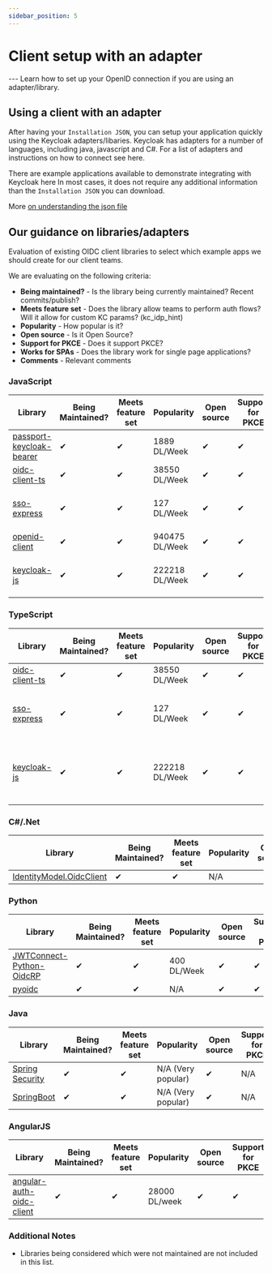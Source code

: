 ```yaml
---
sidebar_position: 5
---
```


# Client setup with an adapter

--- Learn how to set up your OpenID connection if you are using an adapter/library.

## Using a client with an adapter

After having your `Installation JSON`, you can setup your application quickly using the Keycloak adapters/libaries. Keycloak has adapters for a number of languages, including java, javascript and C#. For a list of adapters and instructions on how to connect see here.

There are example applications available to demonstrate integrating with Keycloak here
In most cases, it does not require any additional information than the `Installation JSON` you can download.

More [on understanding the json file](installation-json)

## Our guidance on libraries/adapters

Evaluation of existing OIDC client libraries to select which example apps we should create for our client teams.

We are evaluating on the following criteria:

- **Being maintained?** - Is the library being currently maintained? Recent commits/publish?
- **Meets feature set** - Does the library allow teams to perform auth flows? Will it allow for custom KC params? (kc_idp_hint)
- **Popularity** - How popular is it?
- **Open source** - Is it Open Source?
- **Support for PKCE** - Does it support PKCE?
- **Works for SPAs** - Does the library work for single page applications?
- **Comments** - Relevant comments

### JavaScript

| Library                                                                            | Being Maintained? | Meets feature set | Popularity     | Open source | Support for PKCE | Works for SPAs | Comments                                   |
| ---------------------------------------------------------------------------------- | ----------------- | ----------------- | -------------- | ----------- | ---------------- | -------------- | ------------------------------------------ |
| [passport-keycloak-bearer](https://www.npmjs.com/package/passport-keycloak-bearer) | &#10004;          | &#10004;          | 1889 DL/Week   | &#10004;    | &#10004;         | &#10004;       |                                            |
| [oidc-client-ts](https://authts.github.io/oidc-client-ts/)                         | &#10004;          | &#10004;          | 38550 DL/Week  | &#10004;    | &#10004;         | &#10004;       |
| [sso-express](https://www.npmjs.com/package/@bcgov-cas/sso-express)                | &#10004;          | &#10004;          | 127 DL/Week    | &#10004;    | &#10004;         | &#10004;       | Being used by some community teams.        |
| [openid-client](https://www.npmjs.com/package/openid-client)                       | &#10004;          | &#10004;          | 940475 DL/Week | &#10004;    | &#10004;         |                | For Node.js only.                          |
| [keycloak-js](https://www.npmjs.com/package/keycloak-js)                           | &#10004;          | &#10004;          | 222218 DL/Week | &#10004;    | &#10004;         | &#10004;       | Keycloak supported in their documentation. |

### TypeScript

| Library                                                             | Being Maintained? | Meets feature set | Popularity     | Open source | Support for PKCE | Works for SPAs | Comments                                                         |
| ------------------------------------------------------------------- | ----------------- | ----------------- | -------------- | ----------- | ---------------- | -------------- | ---------------------------------------------------------------- |
| [oidc-client-ts](https://authts.github.io/oidc-client-ts/)          | &#10004;          | &#10004;          | 38550 DL/Week  | &#10004;    | &#10004;         | &#10004;       |                                                                  |
| [sso-express](https://www.npmjs.com/package/@bcgov-cas/sso-express) | &#10004;          | &#10004;          | 127 DL/Week    | &#10004;    | &#10004;         | &#10004;       | Being used by some community teams. Works for TypeScript.        |
| [keycloak-js](https://www.npmjs.com/package/keycloak-js)            | &#10004;          | &#10004;          | 222218 DL/Week | &#10004;    | &#10004;         | &#10004;       | Keycloak supported in their documentation. Works for TypeScript. |

### C#/.Net

| Library                                                                               | Being Maintained? | Meets feature set | Popularity | Open source | Support for PKCE | Works for SPAs | Comments |
| ------------------------------------------------------------------------------------- | ----------------- | ----------------- | ---------- | ----------- | ---------------- | -------------- | -------- |
| [IdentityModel.OidcClient](https://github.com/IdentityModel/IdentityModel.OidcClient) | &#10004;          | &#10004;          | N/A        |             | &#10004;         |                |          |

### Python

| Library                                                                                | Being Maintained? | Meets feature set | Popularity  | Open source | Support for PKCE | Works for SPAs | Comments |
| -------------------------------------------------------------------------------------- | ----------------- | ----------------- | ----------- | ----------- | ---------------- | -------------- | -------- |
| [JWTConnect-Python-OidcRP](https://github.com/IdentityPython/JWTConnect-Python-OidcRP) | &#10004;          | &#10004;          | 400 DL/Week | &#10004;    | &#10004;         | &#10004;       |          |
| [pyoidc](https://github.com/OpenIDC/pyoidc/)                                           | &#10004;          | &#10004;          | N/A         | &#10004;    | &#10004;         | &#10004;       |          |

### Java

| Library                                                                                           | Being Maintained? | Meets feature set | Popularity         | Open source | Support for PKCE | Works for SPAs | Comments |
| ------------------------------------------------------------------------------------------------- | ----------------- | ----------------- | ------------------ | ----------- | ---------------- | -------------- | -------- |
| [Spring Security](https://www.baeldung.com/spring-security-openid-connect)                        | &#10004;          | &#10004;          | N/A (Very popular) | &#10004;    | N/A              |                |          |
| [SpringBoot ](https://www.keycloak.org/docs/latest/securing_apps/index.html#_spring_boot_adapter) | &#10004;          | &#10004;          | N/A (Very popular) | &#10004;    | N/A              |                |          |

### AngularJS

| Library                                                                           | Being Maintained? | Meets feature set | Popularity    | Open source | Support for PKCE | Works for SPAs | Comments |
| --------------------------------------------------------------------------------- | ----------------- | ----------------- | ------------- | ----------- | ---------------- | -------------- | -------- |
| [angular-auth-oidc-client](https://github.com/damienbod/angular-auth-oidc-client) | &#10004;          | &#10004;          | 28000 DL/week | &#10004;    | &#10004;         | &#10004;       |          |

### Additional Notes

- Libraries being considered which were not maintained are not included in this list.
